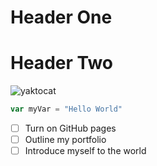 # Header One
# Header Two
![yaktocat](https://github.com/user-attachments/assets/eded79fb-bfa0-432f-92bc-52d3c73c1469)
```javascript
var myVar = "Hello World"
```
- [ ] Turn on GitHub pages
- [ ] Outline my portfolio
- [ ] Introduce myself to the world
